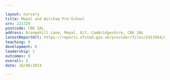 ```yaml
---

layout: nursery
title: Mepal and Witcham Pre-School
urn: 221729
postcode: CB6 2AL
address: Brangehill Lane, Mepal, ELY, Cambridgeshire, CB6 2AL
latestReportUrl: https://reports.ofsted.gov.uk/provider/files/2413564/urn/221729.pdf
teaching: 0
development: 0
leadership: 2
outcomes: 0
overall: 2
date: 16/06/2014

---
```

